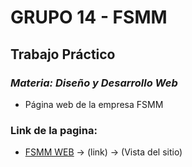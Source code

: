 # GRUPO 14 - FSMM

## **Trabajo Práctico**

### ***Materia: Diseño y Desarrollo Web***
- Página web de la empresa FSMM

### **Link de la pagina:**
- [FSMM WEB](https://mzucche.github.io/ProyectoStartupGrupo14/index.html) -> (link) -> (Vista del sitio)
